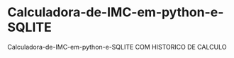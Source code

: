# Calculadora-de-IMC-em-python-e-SQLITE
Calculadora-de-IMC-em-python-e-SQLITE
COM HISTORICO DE CALCULO
